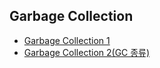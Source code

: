 ## Garbage Collection ##

+ [Garbage Collection 1](https://github.com/sungwoon129/blog-code/tree/main/Garbage-Collection-1)
+ [Garbage Collection 2(GC 종류)](https://github.com/sungwoon129/blog-code/tree/main/Garbage-Collection-2)